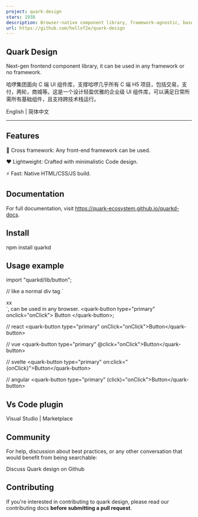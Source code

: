 ```yaml
---
project: quark-design
stars: 1938
description: Browser-native component library, framework-agnostic, base on web components.(企业级 H5 UI 组件库，无框架，即插即用。)
url: https://github.com/hellof2e/quark-design
---
```


Quark Design
------------

Next-gen frontend component library, it can be used in any framework or no framework.

哈啰集团面向 C 端 UI 组件库，支撑哈啰几乎所有 C 端 H5 项目，包括交易，支付，两轮，商城等。这是一个设计轻盈优雅的企业级 UI 组件库，可以满足日常所需所有基础组件，且支持跨技术栈运行。

English | 简体中文

* * *

Features
--------

🚀 Cross framework: Any front-end framework can be used.

❤️ Lightweight: Crafted with minimalistic Code design.

⚡️ Fast: Native HTML/CSS/JS build.

Documentation
-------------

For full documentation, visit https://quark-ecosystem.github.io/quarkd-docs.

Install
-------

npm install quarkd

Usage example
-------------

import "quarkd/lib/button";

// like a normal div tag \`<div>xx</div>\`, can be used in any browser.
<quark-button type\="primary" onclick\="onClick"\>
  Button
</quark-button\>;

// react
<quark-button type\="primary" onClick\="onClick"\>Button</quark-button\>

// vue
<quark-button type\="primary" @click\="onClick"\>Button</quark-button\>

// svelte
<quark-button type\="primary" on:click\="{onClick}"\>Button</quark-button\>

// angular
<quark-button type\="primary" (click)\="onClick"\>Button</quark-button\>

Vs Code plugin
--------------

Visual Studio | Marketplace

Community
---------

For help, discussion about best practices, or any other conversation that would benefit from being searchable:

Discuss Quark design on Github

Contributing
------------

If you're interested in contributing to quark design, please read our contributing docs **before submitting a pull request**.
